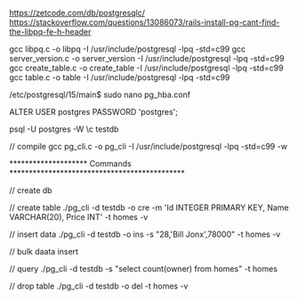 https://zetcode.com/db/postgresqlc/
https://stackoverflow.com/questions/13086073/rails-install-pg-cant-find-the-libpq-fe-h-header


gcc libpq.c -o libpq -I /usr/include/postgresql -lpq -std=c99
gcc server_version.c -o server_version -I /usr/include/postgresql -lpq -std=c99
gcc create_table.c -o create_table -I /usr/include/postgresql -lpq -std=c99
gcc table.c -o table -I /usr/include/postgresql -lpq -std=c99

/etc/postgresql/15/main$ sudo nano pg_hba.conf

ALTER USER postgres PASSWORD 'postgres';

psql -U postgres -W
\c testdb


// compile
 gcc pg_cli.c -o pg_cli -I /usr/include/postgresql -lpq -std=c99 -w

******************** Commands *********************************************

// create db

// create table
./pg_cli -d testdb -o cre -m 'Id INTEGER PRIMARY KEY, Name VARCHAR(20), Price INT' -t homes -v

// insert data
./pg_cli -d testdb -o ins -s "28,'Bill Jonx',78000" -t homes -v

// bulk daata insert

// query
./pg_cli -d testdb -s "select count(owner) from homes" -t homes

// drop table
./pg_cli -d testdb -o del -t homes -v


